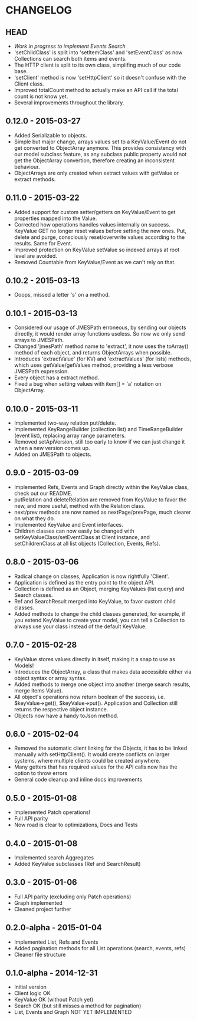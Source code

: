 # CHANGELOG

## HEAD
- *Work in progress to implement Events Search*
- 'setChildClass' is split into 'setItemClass' and 'setEventClass' as now Collections can search both items and events.
- The HTTP client is split to its own class, simplifing much of our code base.
- 'setClient' method is now 'setHttpClient' so it doesn't confuse with the Client class.
- Improved totalCount method to actually make an API call if the total count is not know yet.
- Several improvements throughout the library.

## 0.12.0 - 2015-03-27
- Added Serializable to objects.
- Simple but major change, arrays values set to a KeyValue/Event do not get converted to ObjectArray anymore. This provides consistency with our model subclass feature, as any subclass public property would not get the ObjectArray convertion, therefore creating an inconsistent behaviour.
- ObjectArrays are only created when extract values with getValue or extract methods.

## 0.11.0 - 2015-03-22
- Added support for custom setter/getters on KeyValue/Event to get properties mapped into the Value.
- Corrected how operations handles values internally on success. KeyValue GET no longer reset values before setting the new ones. Put, delete and purge, consciously reset/overwrite values according to the results. Same for Event.
- Improved protection on KeyValue setValue so indexed arrays at root level are avoided.
- Removed Countable from KeyValue/Event as we can't rely on that.

## 0.10.2 - 2015-03-13
- Ooops, missed a letter 's' on a method.

## 0.10.1 - 2015-03-13
- Considered our usage of JMESPath erroneous, by sending our objects directly, it would render array functions useless. So now we only send arrays to JMESPath.
- Changed 'jmesPath' method name to 'extract', it now uses the toArray() method of each object, and returns ObjectArrays when possible.
- Introduces 'extractValue' (for KV) and 'extractValues' (for lists) methods, which uses getValue/getValues method, providing a less verbose JMESPath expression.
- Every object has a extract method.
- Fixed a bug when setting values with item[] = 'a' notation on ObjectArray.

## 0.10.0 - 2015-03-11
- Implemented two-way relation put/delete.
- Implemented KeyRangeBuilder (collection list) and TimeRangeBuilder (event list), replacing array range parameters.
- Removed setApiVersion, still too early to know if we can just change it when a new version comes up.
- Added on JMESPath to objects.

## 0.9.0 - 2015-03-09
- Implemented Refs, Events and Graph directly within the KeyValue class, check out our README.
- putRelation and deleteRelation are removed from KeyValue to favor the new, and more useful, method with the Relation class.
- next/prev methods are now named as nextPage/prevPage, much clearer on what they do.
- Implemented KeyValue and Event interfaces.
- Children classes can now easily be changed with setKeyValueClass/setEventClass at Client instance, and setChildrenClass at all list objects (Collection, Events, Refs).

## 0.8.0 - 2015-03-06
- Radical change on classes, Application is now rightfully 'Client'.
- Application is defined as the entry point to the object API.
- Collection is defined as an Object, merging KeyValues (list query) and Search classes.
- Ref and SearchResult merged into KeyValue, to favor custom child classes.
- Added methods to change the child classes generated, for example, if you extend KeyValue to create your model, you can tell a Collection to always use your class instead of the default KeyValue.

## 0.7.0 - 2015-02-28
- KeyValue stores values directly in itself, making it a snap to use as Models!
- Introduces the ObjectArray, a class that makes data accessible either via object syntax or array syntax.
- Added methods to merge one object into another (merge search results, merge items Value).
- All object's operations now return boolean of the success, i.e. $keyValue->get(), $keyValue->put(). Application and Collection still returns the respective object instance.
- Objects now have a handy toJson method.

## 0.6.0 - 2015-02-04
- Removed the automatic client linking for the Objects, it has to be linked manually with setHttpClient(). It would create conflicts on larger systems, where multiple clients could be created anywhere.
- Many getters that has required values for the API calls now has the option to throw errors
- General code cleanup and inline docs improvements

## 0.5.0 - 2015-01-08
- Implemented Patch operations!
- Full API parity
- Now road is clear to optimizations, Docs and Tests

## 0.4.0 - 2015-01-08
- Implemented search Aggregates
- Added KeyValue subclasses (Ref and SearchResult)

## 0.3.0 - 2015-01-06
- Full API parity (excluding only Patch operations)
- Graph implemented
- Cleaned project further

## 0.2.0-alpha - 2015-01-04
- Implemented List, Refs and Events
- Added pagination methods for all List operations (search, events, refs)
- Cleaner file structure

## 0.1.0-alpha - 2014-12-31
- Initial version
- Client logic OK
- KeyValue OK (without Patch yet)
- Search OK (but still misses a method for pagination)
- List, Events and Graph NOT YET IMPLEMENTED